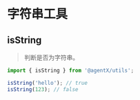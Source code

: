 # 字符串工具

## isString

> 判断是否为字符串。

```ts
import { isString } from '@agentX/utils';

isString('hello'); // true
isString(123); // false
```
